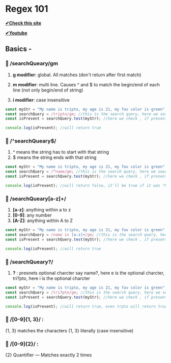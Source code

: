 # Regex 101



**<a href="https://regex101.com/">✔Check this site</a>**

**<a href="https://www.youtube.com/watch?v=909NfO1St0A">✔Youtube</a>**


## Basics -

### 🔰 /searchQueary/gm ###

1. **g modifier**: global. All matches (don't return after first match)

2. **m modifier**: multi line. Causes ^ and $ to match the begin/end of each line (not only begin/end of string)

3. **i modifier**: case insensitive

``` javascript
const myStr = "My name is tripto, my age is 21, my fav color is green";
const searchQuery = /tripto/gm; //this is the search query, here we search for "tripto"
const isPresent = searchQuery.test(myStr); //here we check , if present then true, else false

console.log(isPresent); //will return true

`````

### 🔰 /^searchQueary$/ ###

1. ^ means the string has to start with that string
2. $ means the string ends with that string


``` javascript
const myStr = "My name is tripto, my age is 21, my fav color is green";
const searchQuery = /^name/gm; //this is the search query, here we search for "My", charcter sensitive here
const isPresent = searchQuery.test(myStr); //here we check , if present then true, else false

console.log(isPresent); //will return false, it'll be true if it was "My"

`````

### 🔰 /searchQueary[a-z]+/ ###

1. **[a-z]**: anything within a to z
2. **[0-9]**: any number
3. **[A-Z]**: anything within A to Z

``` javascript
const myStr = "My name is tripto, my age is 21, my fav color is green";
const searchQuery = /name is [a-z]+/gm; //this is the search query, here we search for "name is plus anything within a - z, so tripto will be also counted"
const isPresent = searchQuery.test(myStr); //here we check , if present then true, else false

console.log(isPresent); //will return true

`````

### 🔰 /searchQueary?/ ###

1. **?** : presnets optional charcter say name?, here e is the optional charcter, tri?pto, here i is the optional charcter 


``` javascript
const myStr = "My name is tripto, my age is 21, my fav color is green";
const searchQuery = /tri?pto/gm; //this is the search query, here we search for "name is plus anything within a - z, so tripto will be also counted"
const isPresent = searchQuery.test(myStr); //here we check , if present then true, else false

console.log(isPresent); //will return true, even trpto will return true

````
### 🔰 /[0-9]{1, 3}/ : 

{1, 3} matches the characters {1, 3} literally (case insensitive)

### 🔰 /[0-9]{2}/ : 

{2} Quantifier — Matches exactly 2 times 

